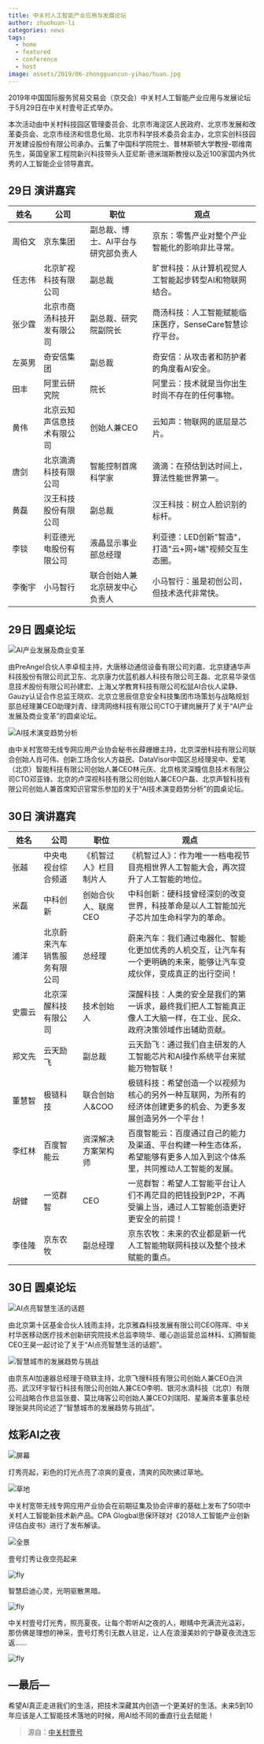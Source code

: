 ```yaml
---
title: 中关村人工智能产业应用与发展论坛
author: zhuohuan-li
categories: news
tags:
  - home
  - featured
  - conference
  - host
image: assets/2019/06-zhongguancun-yihao/huan.jpg
---
```


2019年中国国际服务贸易交易会（京交会）中关村人工智能产业应用与发展论坛于5月29日在中关村壹号正式举办。

本次活动由中关村科技园区管理委员会、北京市海淀区人民政府、北京市发展和改革委员会、北京市经济和信息化局、北京市科学技术委员会主办，北京实创科技园开发建设股份有限公司承办。云集了中国科学院院士、普林斯顿大学教授-鄂维南先生，英国皇家工程院新兴科技带头人亚尼斯·德米瑞斯教授以及近100家国内外优秀的人工智能企业领导嘉宾。

## 29日 演讲嘉宾

<!-- markdownlint-disable MD033 -->

| 姓名 | 公司 | 职位 | 观点 |
| --- | --- | --- | --- |
| <nobr>周伯文</nobr> | 京东集团 | 副总裁、博士、AI平台与研究部负责人 | 京东：零售产业对整个产业智能化的影响非比寻常。 |
| 任志伟 | 北京旷视科技有限公司 | 副总裁 | 旷世科技：从计算机视觉人工智能起步转型AI和物联网结合。 |
| 张少霆 | 北京市商汤科技开发有限公司 |  副总裁、研究院副院长 | 商汤科技：人工智能赋能临床医疗，SenseCare智慧诊疗平台。 |
| 左英男 | 奇安信集团 | 副总裁 | 奇安信：从攻击者和防护者的角度看AI安全。 |
| 田丰 | 阿里云研究院 | 院长 | 阿里云：技术就是当你出生时尚不存在的任何事物。 |
| 黄伟 | 北京云知声信息技术有限公司 | 创始人兼CEO | 云知声：物联网的底层是芯片。 |
| 唐剑 | 北京滴滴科技有限公司 | 智能控制首席科学家 | 滴滴：在预估到达时间上，算法性能世界第一。 |
| 黄磊 | 汉王科技股份有限公司 | 副总裁 | 汉王科技：树立人脸识别的标杆。 |
| 李锬 | 利亚德光电股份有限公司 | 液晶显示事业部总经理 | 利亚德：LED创新"智造"，打造"云+网+端"视频交互生态圈。 |
| 李衡宇 | 小马智行 | 联合创始人兼北京研发中心负责人 | 小马智行：虽是初创公司，但技术迭代非常快。 |

## 29日 圆桌论坛

![AI产业发展及商业变革](/assets/2019/06-zhongguancun-yihao/huan-round-table.jpg)

由PreAngel合伙人李卓桓主持，大唐移动通信设备有限公司刘嘉、北京捷通华声科技股份有限公司武卫东、北京康力优蓝机器人科技有限公司王磊、北京易华录信息技术股份有限公司孙建宏、上海乂学教育科技有限公司松鼠AI合伙人梁静、Gauzy认证合作总监王晓欢、北京立思辰信息安全科技集团市场策划与战略规划部总经理兼CEO助理刘青、绿湾网络科技有限公司CTO于建岗展开了关于“AI产业发展及商业变革”的圆桌论坛。

![AI技术演变趋势分析](/assets/2019/06-zhongguancun-yihao/xueshanshan-round-table.jpg)

由中关村宽带无线专网应用产业协会秘书长薛姗姗主持，北京深册科技有限公司联合创始人肖可伟、创新工场合伙人方益民、DataVisor中国区总经理吴中、爱笔（北京）智能科技有限公司创始人兼CEO林元庆、北京格灵深瞳信息技术有限公司CTO邓亚锋、北京的卢深视科技有限公司创始人兼CEO户磊、北京声智科技有限公司创始人兼首席知识官常乐参加的关于“AI技术演变趋势分析”的圆桌论坛。

## 30日 演讲嘉宾

| 姓名 | 公司 | 职位 | 观点 |
| --- | --- | --- | --- |
| 张越 | 中央电视台综合频道 | 《机智过人》栏目制片人 | 《机智过人》：作为唯一一档电视节目亮相世界人工智能大会，再次提升了人工智能的地位。 |
| 米磊 | 中科创新 | 创始合伙人、联席CEO | 中科创新：硬科技曾经深刻的改变世界，科技革命是以人工智能加光子芯片加生命科学为的革命。 |
| 浦洋 | 北京蔚来汽车销售服务有限公司 | 总经理 | 蔚来汽车：我们通过电器化、智能化更加优秀的人机交互，让汽车有一个更明确的未来，能够让汽车变成伙伴，变成真正的出行空间！ |
| <nobr>史震云</nobr> | 北京深醒科技有限公司 | 技术创始人 | 深醒科技：人类的安全是我们的第一诉求，最终我们把人工智能真正像人工大脑一样，在工业、民众、政府决策领域作出辅助贡献。 |
| 郑文先 | 云天励飞 | 副总裁 | 云天励飞：通过我们自主研发的人工智能芯片和AI操作系统平台来赋能万物智联！ |
| 董慧智 | 极链科技 | 联合创始人&COO | 极链科技：希望创造一个以视频为核心的另外一种互联网，为所有的经济体创建更多的机会、为更多发展创造另外一个平台！ |
| 李红林 | 百度智能云 | 资深解决方案架构师 | 百度智能云：百度通过自己的能力及渠道、平台构建一种生态体系，希望能够有更多人加入到这个体系里，共同推动人工智能的发展。 |
| 胡健 | 一览群智 | CEO | 一览群智：希望人工智能平台让人们不再茫目的把钱投到P2P，不再受骗上当，通过人工智能创造更好更安全的前提！ |
| 李佳隆 | 京东农牧 | 副总经理 | 京东农牧：未来的农业都是新一代人工智能物联网科技以及整个技术赋能的重点。 |

## 30日 圆桌论坛

![AI点亮智慧生活的话题](/assets/2019/06-zhongguancun-yihao/qianyu-round-table.jpg)

由北京第十区基金合伙人钱雨主持，北京雅森科技发展有限公司CEO陈晖、中关村华医移动医疗技术创新研究院技术总监李晓华、暖心迦运营总监林科、幻腾智能CEO王昊一起讨论了关于“AI点亮智慧生活的话题”。

![智慧城市的发展趋势与挑战](/assets/2019/06-zhongguancun-yihao/yuxiaoyi-round-table.jpg)

由京东AI加速器总经理于晓轶主持，北京飞搜科技有限公司创始人兼CEO白洪亮、武汉环宇智行科技有限公司创始人兼CEO李明、银河水滴科技（北京）有限公司战略合作总监张曼、莫比嗨客公司创始人兼CEO刘瑞阳、星瀚资本董事总经理张昊共同论述了“智慧城市的发展趋势与挑战”。

## 炫彩AI之夜

![屏幕](/assets/2019/06-zhongguancun-yihao/screen.jpg)

灯秀亮起，彩色的灯光点亮了凉爽的夏夜，清爽的风吹拂过草地。

![草地](/assets/2019/06-zhongguancun-yihao/grass.jpg)

中关村宽带无线专网应用产业协会在前期征集及协会评审的基础上发布了50项中关村人工智能新技术新产品。CPA Glogbal思保环球对《2018人工智能产业创新评估白皮书》进行了发布解读。

![全景](/assets/2019/06-zhongguancun-yihao/overview.jpg)

壹号灯秀让夜空亮起来

![fly](/assets/2019/06-zhongguancun-yihao/fly.jpg)

智慧启迪心灵，光明驱散黑暗。

![fly](/assets/2019/06-zhongguancun-yihao/fly1.jpg)

中关村壹号灯光秀，照亮夏夜。让每个聆听AI之夜的人，眼睛中充满流光溢彩， 那仿佛是理想的神采，壹号灯秀引无数人驻足，让人在浪漫美妙的宁静夏夜流连忘返……

![fly](/assets/2019/06-zhongguancun-yihao/fly2.jpg)

## —最后—

希望AI真正走进我们的生活，把技术深藏其内创造一个更美好的生活。未来5到10年应该是人工智能技术落地的时候，用AI给不同的垂直行业去赋能！

> 源自：[中关村壹号](http://www.zgcyh.net/article/33)
